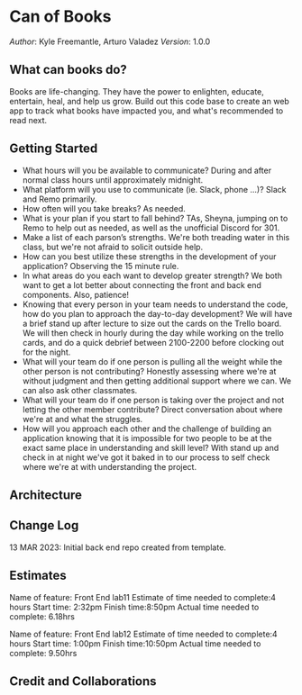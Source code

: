 # Can of Books

*Author*: Kyle Freemantle, Arturo Valadez
*Version*: 1.0.0

## What can books do?

Books are life-changing. They have the power to enlighten, educate, entertain, heal, and help us grow. Build out this code base to create an web app to track what books have impacted you, and what's recommended to read next.

## Getting Started

- What hours will you be available to communicate?
During and after normal class hours until approximately midnight.
- What platform will you use to communicate (ie. Slack, phone …)?
Slack and Remo primarily.
- How often will you take breaks?
As needed.
- What is your plan if you start to fall behind?
TAs, Sheyna, jumping on to Remo to help out as needed, as well as the unofficial Discord for 301.
- Make a list of each parson’s strengths.
We're both treading water in this class, but we're not afraid to solicit outside help.
- How can you best utilize these strengths in the development of your application?
Observing the 15 minute rule.
- In what areas do you each want to develop greater strength?
We both want to get a lot better about connecting the front and back end components.  Also, patience!
- Knowing that every person in your team needs to understand the code, how do you plan to approach the day-to-day development?
We will have a brief stand up after lecture to size out the cards on the Trello board.  We will then check in hourly during the day while working on the trello cards, and do a quick debrief between 2100-2200 before clocking out for the night.
- What will your team do if one person is pulling all the weight while the other person is not contributing?
Honestly assessing where we're at without judgment and then getting additional support where we can.  We can also ask other classmates.
- What will your team do if one person is taking over the project and not letting the other member contribute?
Direct conversation about where we're at and what the struggles.
- How will you approach each other and the challenge of building an application knowing that it is impossible for two people to be at the exact same place in understanding and skill level?
With stand up and check in at night we've got it baked in to our process to self check where we're at with understanding the project.

## Architecture
<!-- Provide a detailed description of the application design. What technologies (languages, libraries, etc) you're using, and any other relevant design information. -->
## Change Log

13 MAR 2023: Initial back end repo created from template.

## Estimates

Name of feature: Front End lab11
Estimate of time needed to complete:4 hours
Start time: 2:32pm
Finish time:8:50pm
Actual time needed to complete: 6.18hrs

Name of feature: Front End lab12
Estimate of time needed to complete:4 hours
Start time: 1:00pm
Finish time:10:50pm
Actual time needed to complete: 9.50hrs



## Credit and Collaborations
<!-- Give credit (and a link) to other people or resources that helped you build this application. -->